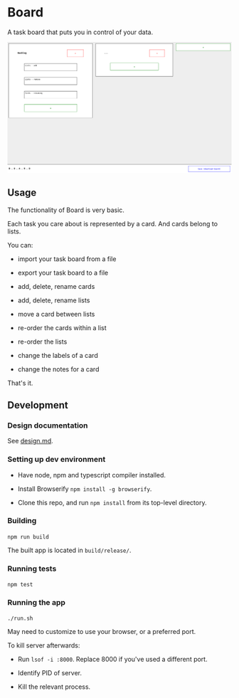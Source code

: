 # Board

A task board that puts you in control of your data.

![app demo gif](docs/board_demo_13092023.gif)

## Usage

The functionality of Board is very basic.

Each task you care about is represented by a card.  And cards belong to lists.

You can:

- import your task board from a file

- export your task board to a file

- add, delete, rename cards

- add, delete, rename lists

- move a card between lists

- re-order the cards within a list

- re-order the lists

- change the labels of a card

- change the notes for a card

That's it.

## Development

### Design documentation

See [design.md](docs/design.md).

### Setting up dev environment

- Have node, npm and typescript compiler installed.

- Install Browserify `npm install -g browserify`.

- Clone this repo, and run `npm install` from its top-level directory.

### Building

`npm run build`

The built app is located in `build/release/`.

### Running tests

`npm test`

### Running the app

`./run.sh`

May need to customize to use your browser, or a preferred port.

To kill server afterwards:

- Run `lsof -i :8000`.  Replace 8000 if you've used a different port.

- Identify PID of server.

- Kill the relevant process.
